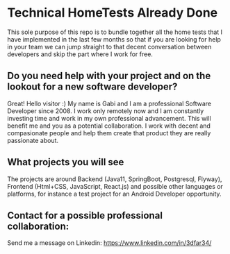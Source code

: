 # Technical HomeTests Already Done
This sole purpose of this repo is to bundle together all the home tests that I have implemented in the last few months so that if you are looking for help in your team we can jump straight to that decent conversation between developers and skip the part where I work for free.

## Do you need help with your project and on the lookout for a new software developer?
Great! Hello visitor :) My name is Gabi and I am a professional Software Developer since 2008. I work only remotely now and I am constantly investing time and work in my own professional advancement. This will benefit me and you as a potential collaboration. I work with decent and compasionate people and help them create that product they are really passionate about.

## What projects you will see
The projects are around Backend (Java11, SpringBoot, Postgresql, Flyway), Frontend (Html+CSS, JavaScript, React.js) and possible other languages or platforms, for instance a test project for an Android Developer opportunity.

## Contact for a possible professional collaboration:
Send me a message on Linkedin: https://www.linkedin.com/in/3dfar34/
